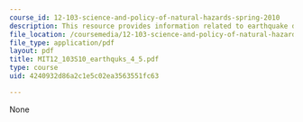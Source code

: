 ```yaml
---
course_id: 12-103-science-and-policy-of-natural-hazards-spring-2010
description: This resource provides information related to earthquake dynamics.
file_location: /coursemedia/12-103-science-and-policy-of-natural-hazards-spring-2010/4240932d86a2c1e5c02ea3563551fc63_MIT12_103S10_earthquks_4_5.pdf
file_type: application/pdf
layout: pdf
title: MIT12_103S10_earthquks_4_5.pdf
type: course
uid: 4240932d86a2c1e5c02ea3563551fc63

---
```

None